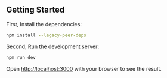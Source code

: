 ## Getting Started

First, Install the dependencies:

```bash
npm install --legacy-peer-deps
```

Second, Run the development server:
```bash
npm run dev
```
Open [http://localhost:3000](http://localhost:3000) with your browser to see the result.
